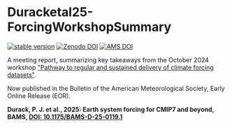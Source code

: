 # Duracketal25-ForcingWorkshopSummary
[![stable version](https://img.shields.io/badge/Current_version-1.2-brightgreen.svg)](https://github.com/durack1/Duracketal25-ForcingWorkshopSummary/releases/tag/1.2) [![Zenodo DOI](https://zenodo.org/badge/984989836.svg)](https://doi.org/10.5281/zenodo.15446796) [![AMS DOI](https://img.shields.io/badge/AMS_DOI-10.1175%2FBAMS--D--25--0119.1-orange.svg)](https://doi.org/10.1175/BAMS-D-25-0119.1)

A meeting report, summarizing key takeaways from the October 2024 workshop ["Pathway to regular and sustained delivery of climate forcing datasets"](https://wcrp-cmip.org/event/forcings-workshop/).

Now published in the Bulletin of the American Meteorological Society, Early Online Release (EOR).

**Durack, P. J. et al., 2025: Earth system forcing for CMIP7 and beyond, BAMS, [DOI: 10.1175/BAMS-D-25-0119.1](https://doi.org/10.1175/BAMS-D-25-0119.1)**
